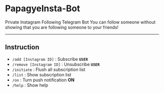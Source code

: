 # PapagyeInsta-Bot
Private Instagram Following Telegram Bot
You can follow someone without showing that you are following someone to your friends!
****

## Instruction
*  `/add [Instagram ID]` : Subscribe **`USER`**
*  `/remove [Instagram ID]` : Unsubscribe **`USER`**
*  `/initiate` : Flush all subscription list
*  `/list` : Show subscription list
*  `/on` : Turn push notification **ON**
*  `/help` : Show help
